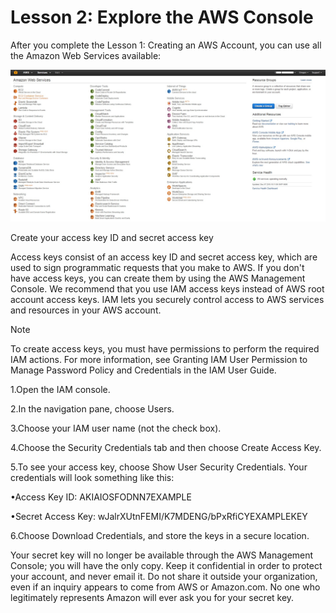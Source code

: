 # Lesson 2: Explore the AWS Console

After you complete the Lesson 1: Creating an AWS Account, you can use all the Amazon Web Services available:

![](9.jpg)



Create your access key ID and secret access key

Access keys consist of an access key ID and secret access key, which are used to sign programmatic requests that you make to AWS. If you don't have access keys, you can create them by using the AWS Management Console. We recommend that you use IAM access keys instead of AWS root account access keys. IAM lets you securely control access to AWS services and resources in your AWS account.


Note

To create access keys, you must have permissions to perform the required IAM actions. For more information, see Granting IAM User Permission to Manage Password Policy and Credentials in the IAM User Guide.

1.Open the IAM console.


2.In the navigation pane, choose Users.


3.Choose your IAM user name (not the check box).


4.Choose the Security Credentials tab and then choose Create Access Key.


5.To see your access key, choose Show User Security Credentials. Your credentials will look something like this: 


•Access Key ID: AKIAIOSFODNN7EXAMPLE


•Secret Access Key: wJalrXUtnFEMI/K7MDENG/bPxRfiCYEXAMPLEKEY



6.Choose Download Credentials, and store the keys in a secure location. 

Your secret key will no longer be available through the AWS Management Console; you will have the only copy. Keep it confidential in order to protect your account, and never email it. Do not share it outside your organization, even if an inquiry appears to come from AWS or Amazon.com. No one who legitimately represents Amazon will ever ask you for your secret key. 

